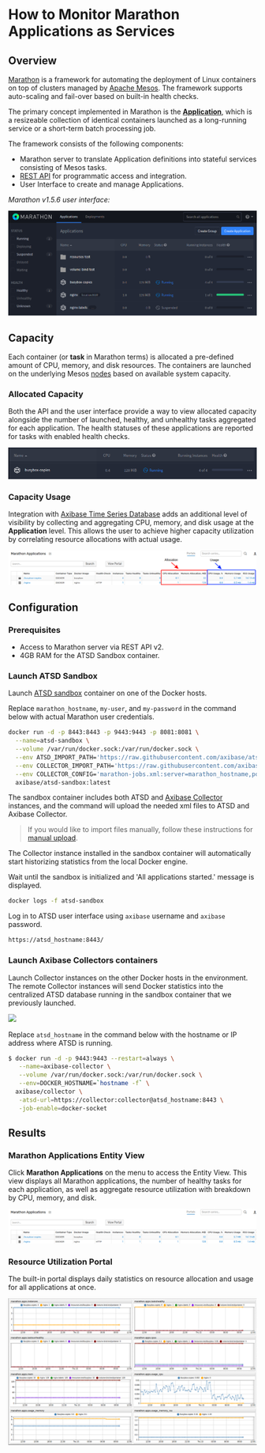 # How to Monitor Marathon Applications as Services

## Overview

[Marathon](https://mesosphere.github.io/marathon/) is a framework for automating the deployment of Linux containers on top of clusters managed by [Apache Mesos](http://mesos.apache.org/). The framework supports auto-scaling and fail-over based on built-in health checks.

The primary concept implemented in Marathon is the [**Application**](https://mesosphere.github.io/marathon/docs/application-basics.html), which is a resizeable collection of identical containers launched as a long-running service or a short-term batch processing job.

The framework consists of the following components:

* Marathon server to translate Application definitions into stateful services consisting of Mesos tasks.
* [REST API](http://mesosphere.github.io/marathon/api-console/index.html) for programmatic access and integration.
* User Interface to create and manage Applications.

_Marathon v1.5.6 user interface:_

![Marathon v1.5.6 User Interface](images/marathon_ui.png)

## Capacity

Each container (or **task** in Marathon terms) is allocated a pre-defined amount of CPU, memory, and disk resources. The containers are launched on the underlying Mesos [nodes](http://mesos.apache.org/documentation/latest/architecture/) based on available system capacity.

### Allocated Capacity

Both the API and the user interface provide a way to view allocated capacity alongside the number of launched, healthy, and unhealthy tasks aggregated for each application. The health statuses of these applications are reported for tasks with enabled health checks.

![](images/monitor-marathon.png)

### Capacity Usage

Integration with [Axibase Time Series Database](https://axibase.com/products/axibase-time-series-database/) adds an additional level of visibility by collecting and aggregating CPU, memory, and disk usage at the **Application** level. This allows the user to achieve higher capacity utilization by correlating resource allocations with actual usage.

![](images/marathon-applications-label.png)

## Configuration

### Prerequisites

* Access to Marathon server via REST API v2.
* 4GB RAM for the ATSD Sandbox container.

### Launch ATSD Sandbox

Launch [ATSD sandbox](https://github.com/axibase/dockers/tree/atsd-sandbox) container on one of the Docker hosts.

Replace `marathon_hostname`, `my-user`, and `my-password` in the command below with actual Marathon user credentials.

```sh
docker run -d -p 8443:8443 -p 9443:9443 -p 8081:8081 \
  --name=atsd-sandbox \
  --volume /var/run/docker.sock:/var/run/docker.sock \
  --env ATSD_IMPORT_PATH='https://raw.githubusercontent.com/axibase/atsd-use-cases/master/how-to/marathon/capacity-and-usage/resources/atsd-marathon-xml.zip' \
  --env COLLECTOR_IMPORT_PATH='https://raw.githubusercontent.com/axibase/atsd-use-cases/master/how-to/marathon/capacity-and-usage/resources/marathon-jobs.xml' \
  --env COLLECTOR_CONFIG='marathon-jobs.xml:server=marathon_hostname,port=8080,userName=my-user,password=my-password' \
  axibase/atsd-sandbox:latest
```

The sandbox container includes both ATSD and [Axibase Collector](https://github.com/axibase/axibase-collector/blob/master/jobs/docker.md) instances, and the command will upload the needed xml files to ATSD and Axibase Collector. 

> If you would like to import files manually, follow these instructions for [manual upload](MANUAL-UPLOAD-README.md). 

The Collector instance installed in the sandbox container will automatically start historizing statistics from the local Docker engine.

Wait until the sandbox is initialized and 'All applications started.' message is displayed.

```sh
docker logs -f atsd-sandbox
```

Log in to ATSD user interface using `axibase` username and `axibase` password.

```sh
https://atsd_hostname:8443/
```

### Launch Axibase Collectors containers

Launch Collector instances on the other Docker hosts in the environment. The remote Collector instances will send Docker statistics into the centralized ATSD database running in the sandbox container that we previously launched. 

![](images/marathon.png)

Replace `atsd_hostname` in the command below with the hostname or IP address where ATSD is running. 

```sh
$ docker run -d -p 9443:9443 --restart=always \
   --name=axibase-collector \
   --volume /var/run/docker.sock:/var/run/docker.sock \
   --env=DOCKER_HOSTNAME=`hostname -f` \
  axibase/collector \
   -atsd-url=https://collector:collector@atsd_hostname:8443 \
   -job-enable=docker-socket
```

## Results

### Marathon Applications Entity View

Click **Marathon Applications** on the menu to access the Entity View. This view displays all Marathon applications, the number of healthy tasks for each application, as well as aggregate resource utilization with breakdown by CPU, memory, and disk.

![](images/marathon-applications.png)


### Resource Utilization Portal

The built-in portal displays daily statistics on resource allocation and usage for all applications at once.

![](images/marathon_portal.png)
